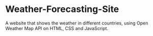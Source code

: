# Weather-Forecasting-Site
A website that shows the weather in different countries, using Open Weather Map API on HTML, CSS and JavaScript.
